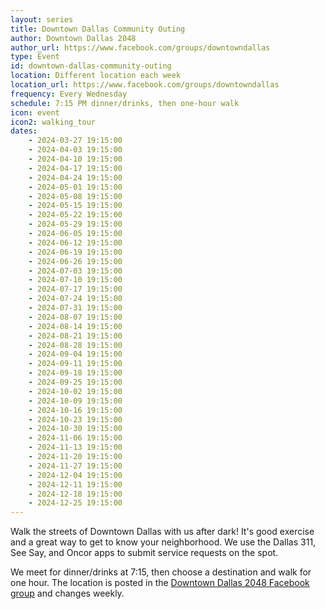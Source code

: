 ```yaml
---
layout: series
title: Downtown Dallas Community Outing
author: Downtown Dallas 2048
author_url: https://www.facebook.com/groups/downtowndallas
type: Event
id: downtown-dallas-community-outing
location: Different location each week
location_url: https://www.facebook.com/groups/downtowndallas
frequency: Every Wednesday
schedule: 7:15 PM dinner/drinks, then one-hour walk
icon: event
icon2: walking_tour
dates:
    - 2024-03-27 19:15:00
    - 2024-04-03 19:15:00
    - 2024-04-10 19:15:00
    - 2024-04-17 19:15:00
    - 2024-04-24 19:15:00
    - 2024-05-01 19:15:00
    - 2024-05-08 19:15:00
    - 2024-05-15 19:15:00
    - 2024-05-22 19:15:00
    - 2024-05-29 19:15:00
    - 2024-06-05 19:15:00
    - 2024-06-12 19:15:00
    - 2024-06-19 19:15:00
    - 2024-06-26 19:15:00
    - 2024-07-03 19:15:00
    - 2024-07-10 19:15:00
    - 2024-07-17 19:15:00
    - 2024-07-24 19:15:00
    - 2024-07-31 19:15:00
    - 2024-08-07 19:15:00
    - 2024-08-14 19:15:00
    - 2024-08-21 19:15:00
    - 2024-08-28 19:15:00
    - 2024-09-04 19:15:00
    - 2024-09-11 19:15:00
    - 2024-09-18 19:15:00
    - 2024-09-25 19:15:00
    - 2024-10-02 19:15:00
    - 2024-10-09 19:15:00
    - 2024-10-16 19:15:00
    - 2024-10-23 19:15:00
    - 2024-10-30 19:15:00
    - 2024-11-06 19:15:00
    - 2024-11-13 19:15:00
    - 2024-11-20 19:15:00
    - 2024-11-27 19:15:00
    - 2024-12-04 19:15:00
    - 2024-12-11 19:15:00
    - 2024-12-18 19:15:00
    - 2024-12-25 19:15:00
---
```

Walk the streets of Downtown Dallas with us after dark! It's good exercise and a great way to get to know your neighborhood. We use the Dallas 311, See Say, and Oncor apps to submit service requests on the spot.

We meet for dinner/drinks at 7:15, then choose a destination and walk for one hour. The location is posted in the [Downtown Dallas 2048 Facebook group](https://www.facebook.com/groups/downtowndallas) and changes weekly.